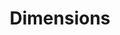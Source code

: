 ---
bigquery: https://console.cloud.google.com/bigquery?p=covid-19-dimensions-ai&page=table&d=data&t=publications
contributors: Digital Science, https://www.digital-science.com/
cost: Free for personal, non-commercial use.
description: Dimensions contains more than 100 million publications, ranging from
  articles published in scholarly journals, books and book chapters, to preprints
  and conference proceedings. All publications are contextualized with linked data
  sets, funding, publications, patents, clinical trials, and policy documents. You
  can also view associated categories, funders, institutions, and researcher profiles.
documentation: https://docs.dimensions.ai/bigquery/index.html
last_edit: 04/06/2022, 21:24:31
location: https://www.dimensions.ai/products/free/
maintained_by: Digital Science, https://www.digital-science.com/
schema_fields:
- supporting_grant_ids
- publisher
- research_orgs
- editors
- research_org_state_names
- legal_events
- type
- subtitles
- reference_ids
- resulting_publication_ids
- researcher_ids
- date_modified
- original_assignee
- registry
- book_series_title
- cited_by_ids
- priority_date
- name
- aliases
- links
- organisation_details
- kind
- conditions
- family_count
- date_normal
- funding_currency
- family_id
- start_date
- associated_publication_pmid
- open_access_categories_v2
- relationships
- ipcr
- concepts
- repository_name
- funding_eur
- current_assignee_orgs
- interventions
- repository_url
- gender
- end_date
- funding_details
- inventor_names
- legal_status
- expiration_year
- cpc
- language
- conference
- category_icrp_ct
- priority_year
- title
- funding_cad
- application_number
- altmetrics
- proceedings_title
- original_abstract
- acronym
- isbn
- original_assignee_countries
- issue
- associated_publication_id
- funding_usd
- current_assignee_countries
- funding_jpy
- category_hrcs_rac
- id
- granted_year
- associated_grant_ids
- resulting_publication_doi
- funder_org_cities
- mesh_terms
- research_org_city_names
- abstract
- publication_year
- established
- citations_count
- labels
- funding_amount
- pmid
- expiration_date
- funding_aud
- funding_gbp
- research_org_countries
- types
- assignee_countries
- mesh_headings
- journal_lists
- citations
- funder_countries
- year
- filing_status
- date
- authors
- date_imported_gbq
- publication_ids
- brief_title
- publication_date
- eisbn
- jurisdiction
- doi
- category_icrp_cso
- funding_chf
- journal
- wikipedia_url
- investigators
- assignee_orgs
- category_uoa
- repository_id
- clinical_trial_ids
- date_inserted
- date_print
- categories
- category_hrcs_hc
- research_org_country_names
- external_ids
- linkout
- status
- research_org_cities
- pmcid
- funder_orgs
- category_rcdc
- associated_publication_arxiv_id
- research_org_state_codes
- end_year
- citation_string
- associated_publication_doi
- category_sdg
- foa_number
- filing_year
- acknowledgements
- original_title
- funder_org_acronyms
- arxiv_id
- description
- acronyms
- phase
- filing_date
- email_address
- date_online
- open_access_categories
- current_assignee
- original_assignee_orgs
- metrics
- book_title
- patent_ids
- source_id
- granted_date
- family_members_ids
- funding_cny
- funding_nzd
- license
- volume
- active_years
- parent_id
- funder_org_countries
- embargo_date
- start_year
- created_date
- funder_org
- funder_org_state_codes
- category_hra
- grant_number
- category_for
- pages
- category_bra
- address
shortname: dimensions
tags:
- scholarly literature
- patents
- funding
- clinical trials
- academic profiles
terms_of_use: 'Use of both the Dimensions COVID-19 dataset and full Dimensions dataset
  are subject to the Dimensions Terms of use: https://www.dimensions.ai/policies-terms-legal '
title: Dimensions
uuid: dcff88bd-fe6b-4fdb-8159-809bf9d7bc1c
---